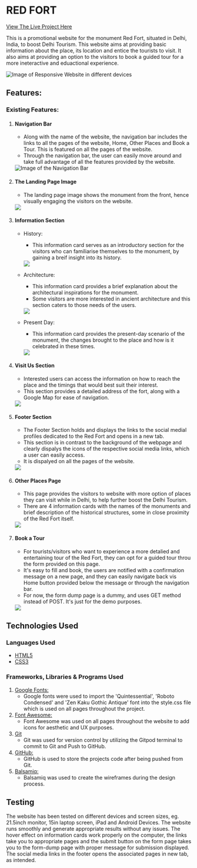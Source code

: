 # RED FORT

[View The Live Project Here](https://farrukh-ahm.github.io/Portfolio-Project-1/)

This is a promotional website for the monument Red Fort, situated in Delhi, India, to boost Delhi Tourism. 
This website aims at providing basic information about the place, its location and entice the tourists to visit. 
It also aims at providing an option to the visitors to book a guided tour for a more ineteractive and eduactional experience.

![Image of Responsive Website in different devices](./assets/images-readme-file/amiresponsive.JPG)

## Features:
   
   ### Existing Features:

   1. #### Navigation Bar 
    
       -   Along with the name of the website, the navigation bar includes the links to all the pages of the website, Home, Other Places and Book a Tour. This is featured   on all the pages of the website.
       -   Through the navigation bar, the user can easily move around and take full advantage of all the features provided by the website.


        <img src="./assets/images-readme-file/nav bar.JPG" alt="Image of the Navigation Bar">

   2. #### The Landing Page Image
    
       - The landing page image shows the monument from the front, hence visually engaging the visitors on the website.


        <img src="./assets/images/banner-edit.jpg">

   3. #### Information Section

        - History:
            - This information card serves as an introductory section for the visitors who can familiarise themselves to the monument, by gaining a breif insight into its history.
            
            <img src="./assets/images-readme-file/history card.JPG">

        - Architecture:
            - This information card provides a brief explanation about the architectural inspirations for the monument.
            - Some visitors are more interested in ancient architecture and this section caters to those needs of the users.

            <img src="./assets/images-readme-file/architecture card.JPG">
        
        - Present Day:
            - This information card provides the present-day scenario of the monument, the changes brought to the place and how is it celebrated in these times.

            <img src="./assets/images-readme-file/present day.JPG">

   4. #### Visit Us Section

        - Interested users can access the information on how to reach the place and the timings that would best suit their interest.
        - This section provides a detailed address of the fort, along with a Google Map for ease of navigation.

        <img src="./assets/images-readme-file/visit us.JPG">
    
   5. #### Footer Section
        - The Footer Section holds and displays the links to the social medial profiles dedicated to the Red Fort and opens in a new tab.
        - This section is in contrast to the background of the webpage and clearly dispalys the icons of the respective social media links, which a user can easily access.
        - It is dispalyed on all the pages of the website.

        <img src="./assets/images-readme-file/footer.JPG">
    
   6. #### Other Places Page
        - This page provides the visitors to website with more option of places they can visit while in Delhi, to help further boost the Delhi Tourism.
        - There are 4 information cards with the names of the monuments and brief description of the historical structures, some in close proximity of the Red Fort itself.

        <img src="./assets/images-readme-file/other places.JPG">

   7. #### Book a Tour
        - For tourists/visitors who want to experience a more detalied and entertaining tour of the Red Fort, they can opt for a guided tour throu the form provided on this page.
        - It's easy to fill and book, the users are notified with a confirmation message on a new page, and they can easily navigate back vis Home button provided below the message or through the navigation bar.
        - For now, the form dump page is a dummy, and uses GET method instead of POST. It's just for the demo purposes.

        <img src="./assets/images-readme-file/form page.JPG">
        
## Technologies Used

### Languages Used

-   [HTML5](https://en.wikipedia.org/wiki/HTML5)
-   [CSS3](https://en.wikipedia.org/wiki/Cascading_Style_Sheets)

### Frameworks, Libraries & Programs Used

1. [Google Fonts:](https://fonts.google.com/)
    - Google fonts were used to import the 'Quintessential', 'Roboto Condensed' and 'Zen Kaku Gothic Antique' font into the style.css file which is used on all pages throughout the project.
1. [Font Awesome:](https://fontawesome.com/)
    - Font Awesome was used on all pages throughout the website to add icons for aesthetic and UX purposes.
1. [Git](https://git-scm.com/)
    - Git was used for version control by utilizing the Gitpod terminal to commit to Git and Push to GitHub.
1. [GitHub:](https://github.com/)
    - GitHub is used to store the projects code after being pushed from Git.
1. [Balsamiq:](https://balsamiq.com/)
    - Balsamiq was used to create the wireframes during the design process.

## Testing
The website has been tested on different devices and screen sizes, eg. 21.5inch monitor, 15in laptop screen, iPad and Android Devices. The website runs smoothly and generate appropriate results without any issues. The hover effect on information cards work properly on the computer, the links take you to appropriate pages and the submit button on the form page takes you to the form-dump page with proper message for submission displayed. The social media links in the footer opens the associated pages in new tab, as intended.

